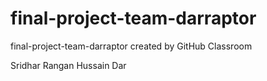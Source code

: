 # final-project-team-darraptor
final-project-team-darraptor created by GitHub Classroom


Sridhar Rangan 
Hussain Dar 

